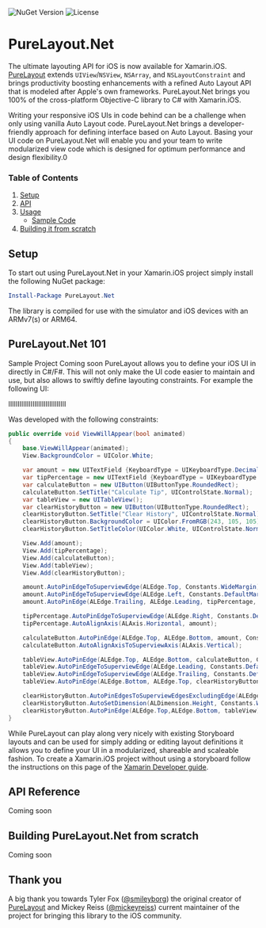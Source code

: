 ![NuGet Version](https://img.shields.io/nuget/v/PureLayout.Net.svg) ![License](https://img.shields.io/badge/License-MIT-blue.svg)
# PureLayout.Net

The ultimate layouting API for iOS is now available for Xamarin.iOS. <a href="https://github.com/PureLayout/PureLayout" target="_blank">PureLayout</a> extends `UIView`/`NSView`, `NSArray`, and `NSLayoutConstraint` and brings productivity boosting enhancements with a refined Auto Layout API that is modeled after Apple's own frameworks. PureLayout.Net brings you 100% of the cross-platform Objective-C library to C# with Xamarin.iOS.

Writing your responsive iOS UIs in code behind can be a challenge when only using vanilla Auto Layout code. PureLayout.Net brings a developer-friendly approach for defining interface based on Auto Layout. Basing your UI code on PureLayout.Net will enable you and your team to write modularized view code which is designed for optimum performance and design flexibility.0

### Table of Contents
1. [Setup](#setup)
1. [API](#api)
1. [Usage](#usage)
    * [Sample Code](#sample-code-swift)
1. [Building it from scratch](#building-it-from-scratch)
 
 ## Setup
 
To start out using PureLayout.Net in your Xamarin.iOS project simply install the following NuGet package:

```powershell
Install-Package PureLayout.Net
```

The library is compiled for use with the simulator and iOS devices with an ARMv7(s) or ARM64.
  
 ## PureLayout.Net 101
 
 Sample Project Coming soon
 PureLayout allows you to define your iOS UI in directly in C#/F#. This will not only make the UI code easier to maintain and use, but also allows to swiftly define layouting constraints. For example the following UI:
 
 IIIIIIIIIIIIIIIIIIIIIIIIIIIIIII
 
 Was developed with the following constraints:
 
```csharp
public override void ViewWillAppear(bool animated)
{
    base.ViewWillAppear(animated);
    View.BackgroundColor = UIColor.White;

    var amount = new UITextField {KeyboardType = UIKeyboardType.DecimalPad, Placeholder = "Total Amount", BorderStyle = UITextBorderStyle.RoundedRect};
    var tipPercentage = new UITextField {KeyboardType = UIKeyboardType.DecimalPad, Text = "10.0", BorderStyle = UITextBorderStyle.RoundedRect};
    var calculateButton = new UIButton(UIButtonType.RoundedRect);
    calculateButton.SetTitle("Calculate Tip", UIControlState.Normal);
    var tableView = new UITableView();
    var clearHistoryButton = new UIButton(UIButtonType.RoundedRect);
    clearHistoryButton.SetTitle("Clear History", UIControlState.Normal);
    clearHistoryButton.BackgroundColor = UIColor.FromRGB(243, 105, 105);
    clearHistoryButton.SetTitleColor(UIColor.White, UIControlState.Normal);

    View.Add(amount);
    View.Add(tipPercentage);
    View.Add(calculateButton);
    View.Add(tableView);
    View.Add(clearHistoryButton);

    amount.AutoPinEdgeToSuperviewEdge(ALEdge.Top, Constants.WideMargin);
    amount.AutoPinEdgeToSuperviewEdge(ALEdge.Left, Constants.DefaultMargin);
    amount.AutoPinEdge(ALEdge.Trailing, ALEdge.Leading, tipPercentage, -Constants.DefaultMargin);

    tipPercentage.AutoPinEdgeToSuperviewEdge(ALEdge.Right, Constants.DefaultMargin);
    tipPercentage.AutoAlignAxis(ALAxis.Horizontal, amount);

    calculateButton.AutoPinEdge(ALEdge.Top, ALEdge.Bottom, amount, Constants.DefaultMargin);
    calculateButton.AutoAlignAxisToSuperviewAxis(ALAxis.Vertical);

    tableView.AutoPinEdge(ALEdge.Top, ALEdge.Bottom, calculateButton, Constants.WideMargin);
    tableView.AutoPinEdgeToSuperviewEdge(ALEdge.Leading, Constants.DefaultMargin);
    tableView.AutoPinEdgeToSuperviewEdge(ALEdge.Trailing, Constants.DefaultMargin);
    tableView.AutoPinEdge(ALEdge.Bottom, ALEdge.Top, clearHistoryButton);

    clearHistoryButton.AutoPinEdgesToSuperviewEdgesExcludingEdge(ALEdge.Top);
    clearHistoryButton.AutoSetDimension(ALDimension.Height, Constants.WideMargin * 2);
    clearHistoryButton.AutoPinEdge(ALEdge.Top,ALEdge.Bottom, tableView);
}
```

 While PureLayout can play along very nicely with existing Storyboard layouts and can be used for simply adding or editing layout definitions it allows you to define your UI in a modularized, shareable and scaleable fashion. To create a Xamarin.iOS project without using a storyboard follow the instructions on this page of the <a href="https://developer.xamarin.com/guides/ios/application_fundamentals/ios_code_only/" target="_blank">Xamarin Developer guide</a>.
 
 
 ## API Reference
 
 Coming soon

## Building PureLayout.Net from scratch

Coming soon

## Thank you

A big thank you towards Tyler Fox (<a href="https://github.com/smileyborg" target="_blank">@smileyborg</a>) the original creator of <a href="https://github.com/PureLayout/PureLayout" target="_blank">PureLayout</a> and Mickey Reiss (<a href="https://github.com/mickeyreiss" target="_blank">@mickeyreiss</a>) current maintainer of the project for bringing this library to the iOS community.